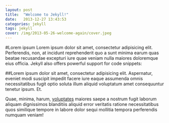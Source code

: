 ```yaml
---
layout: post
title:  "Welcome to Jekyll!"
date:   2013-12-27 13:43:53
categories: jekyll
tags: jekyll
cover: /img/2013-05-26-welcome-again/cover.jpeg
---
```


#Lorem ipsum
Lorem ipsum dolor sit amet, consectetur adipisicing elit. Perferendis, non, at incidunt reprehenderit quo a sunt minima earum quas beatae recusandae excepturi iure quae veniam nulla maiores doloremque eius officia.
Jekyll also offers powerful support for code snippets:

##Lorem ipsum 
dolor sit amet, consectetur adipisicing elit. Aspernatur, eveniet modi suscipit impedit facere iure eaque assumenda omnis necessitatibus fugit optio soluta illum aliquid voluptatum amet consequuntur tenetur ipsum. Et.

Quae, minima, harum, [voluptates][link] maiores saepe a nostrum fugit laborum aliquam dignissimos blanditiis aliquid error veritatis ratione necessitatibus quos similique tempore in labore dolor sequi mollitia tempora perferendis numquam veniam!

[link]: localhost
